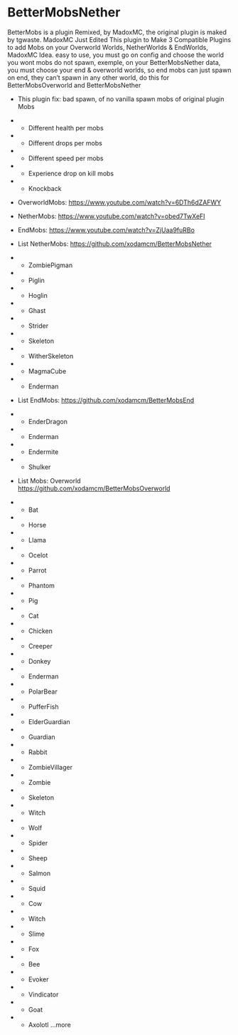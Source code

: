 # BetterMobsNether
BetterMobs is a plugin Remixed, by MadoxMC, the original plugin is maked by tgwaste.
MadoxMC Just Edited This plugin to Make 3 Compatible Plugins to add Mobs on your Overworld Worlds, NetherWorlds &amp; EndWorlds, 
MadoxMC Idea.
easy to use, you must go on config and choose the world you wont mobs  do not spawn,  exemple, on your BetterMobsNether data, you must choose your end &amp; overworld worlds, so end mobs can just spawn on end, they can’t spawn in any other world, do this for BetterMobsOverworld and BetterMobsNether 
- This plugin fix: bad spawn, of no vanilla spawn mobs of original plugin Mobs 
- - Different health per mobs 
- - Different drops per mobs
- - Different speed per mobs 
- - Experience drop on kill mobs
- - Knockback 

- OverworldMobs: https://www.youtube.com/watch?v=6DTh6dZAFWY
- NetherMobs: https://www.youtube.com/watch?v=obed7TwXeFI
- EndMobs: https://www.youtube.com/watch?v=ZjUaa9fuRBo

- List NetherMobs: https://github.com/xodamcm/BetterMobsNether
-    - ZombiePigman 
-    - Piglin 
-    - Hoglin 
-    - Ghast 
-    - Strider 
-    - Skeleton 
-    - WitherSkeleton 
-    - MagmaCube 
-    - Enderman 

- List EndMobs: https://github.com/xodamcm/BetterMobsEnd
-    - EnderDragon 
-    - Enderman 
-    - Endermite 
-    - Shulker

- List Mobs: Overworld https://github.com/xodamcm/BetterMobsOverworld
-    - Bat
-    - Horse
-    - Llama
-    - Ocelot
-    - Parrot
-    - Phantom
-    - Pig
-    - Cat
-    - Chicken
-    - Creeper
-    - Donkey
-    - Enderman
-    - PolarBear
-    - PufferFish
-    - ElderGuardian
-    - Guardian
-    - Rabbit
-    - ZombieVillager
-    - Zombie
-    - Skeleton
-    - Witch
-    - Wolf
-    - Spider
-    - Sheep
-    - Salmon
-    - Squid
-    - Cow
-    - Witch
-    - Slime
-    - Fox
-    - Bee
-    - Evoker 
-    - Vindicator
-    - Goat
-    - Axolotl
...more
    


